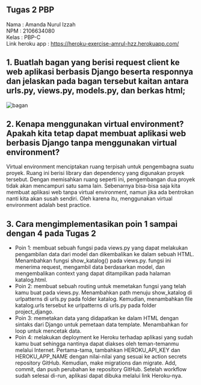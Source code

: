 ## Tugas 2 PBP

Nama            : Amanda Nurul Izzah
<br>
NPM             : 2106634080
<br>
Kelas           : PBP-C
<br>
Link heroku app : https://heroku-exercise-amrul-hzz.herokuapp.com/ 
<br>

## 1. Buatlah bagan yang berisi request client ke web aplikasi berbasis Django beserta responnya dan jelaskan pada bagan tersebut kaitan antara urls.py, views.py, models.py, dan berkas html; 

![bagan](https://github.com/amrul-hzz/tugas-2-pbp/blob/main/images/bagan.png)

## 2. Kenapa menggunakan virtual environment? Apakah kita tetap dapat membuat aplikasi web berbasis Django tanpa menggunakan virtual environment? 
Virtual environment menciptakan ruang terpisah untuk pengembagna suatu proyek. Ruang ini berisi library dan dependency yang digunakan proyek tersebut. Dengan memisahkan ruang seperti ini, pengembangan dua proyek tidak akan mencampuri satu sama lain. Sebenarnya bisa-bisa saja kita membuat aplikasi web tanpa virtual environment, namun jika ada bentrokan nanti kita akan susah sendiri. Oleh karena itu, menggunakan virtual environment adalah best practice.

## 3. Cara mengimplementasikan poin 1 sampai dengan 4 pada Tugas 2
   - Poin 1: membuat sebuah fungsi pada views.py yang dapat melakukan pengambilan data dari model dan dikembalikan ke dalam sebuah HTML.
      Menambahkan fungsi show_katalog() pada views.py. fungsi ini menerima request, mengambil data berdasarkan model, dan mengembalikan context yang dapat ditampilkan pada halaman katalog.html.
   - Poin 2: membuat sebuah routing untuk memetakan fungsi yang telah kamu buat pada views.py.
      Menambahkan path menuju show_katalog di urlpatterns di urls.py pada folder katalog. Kemudian, menambahkan file katalog.urls tersebut ke urlpatterns di urls.py pada folder project_django.
   - Poin 3: memetakan data yang didapatkan ke dalam HTML dengan sintaks dari Django untuk pemetaan data template.
      Menambahkan for loop untuk mencetak data.
   - Poin 4: melakukan deployment ke Heroku terhadap aplikasi yang sudah kamu buat sehingga nantinya dapat diakses oleh teman-temanmu melalui Internet.
      Pertama-tama, tambahkan HEROKU_API_KEY dan HEROKU_APP_NAME dengan nilai-nilai yang sesuai ke action secrets repository GitHub. Kemudian, make migrations dan migrate. Add, commit, dan push perubahan ke repository GitHub. Setelah workflow sudah selesai di-run, aplikasi dapat dibuka melalui link Heroku-nya. 